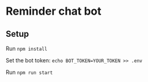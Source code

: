 # Reminder chat bot

## Setup

Run `npm install`

Set the bot token: `echo BOT_TOKEN=YOUR_TOKEN >> .env`

Run `npm run start`

